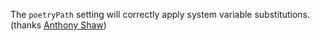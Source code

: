 The `poetryPath` setting will correctly apply system variable substitutions. (thanks [Anthony Shaw](https://github.com/tonybaloney))
